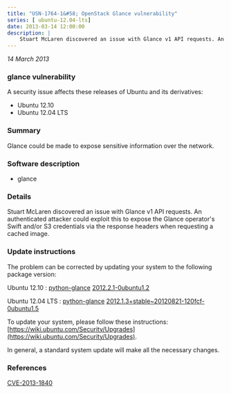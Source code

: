 ```yaml
---
title: "USN-1764-1&#58; OpenStack Glance vulnerability"
series: [ ubuntu-12.04-lts]
date: 2013-03-14 12:00:00
description: |
    Stuart McLaren discovered an issue with Glance v1 API requests. An authenticated attacker could exploit this to expose the Glance operator&#39;s Swift and/or S3 credentials via the response headers when requesting a cached image. 
--- 
```

 
 

*14 March 2013*

### glance vulnerability

A security issue affects these releases of Ubuntu and its derivatives:

* Ubuntu 12.10
* Ubuntu 12.04 LTS

### Summary

Glance could be made to expose sensitive information over the network. 

### Software description

* glance 

### Details

Stuart McLaren discovered an issue with Glance v1 API requests. An authenticated attacker could exploit this to expose the Glance operator&#39;s Swift and/or S3 credentials via the response headers when requesting a cached image. 

### Update instructions

The problem can be corrected by updating your system to the following package version:

Ubuntu 12.10
 : [python-glance](https://launchpad.net/ubuntu/+source/glance) <span> [2012.2.1-0ubuntu1.2](https://launchpad.net/ubuntu/+source/glance/2012.2.1-0ubuntu1.2) </span> 

Ubuntu 12.04 LTS
 : [python-glance](https://launchpad.net/ubuntu/+source/glance) <span> [2012.1.3+stable~20120821-120fcf-0ubuntu1.5](https://launchpad.net/ubuntu/+source/glance/2012.1.3+stable~20120821-120fcf-0ubuntu1.5) </span> 

To update your system, please follow these instructions: [https://wiki.ubuntu.com/Security/Upgrades](https://wiki.ubuntu.com/Security/Upgrades).

In general, a standard system update will make all the necessary changes. 

### References

 
 [CVE-2013-1840](http://people.ubuntu.com/~ubuntu-security/cve/CVE-2013-1840)
 

